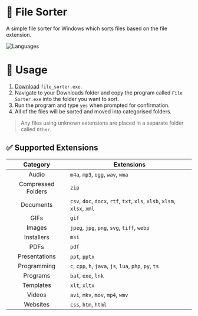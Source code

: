 # 📂 File Sorter
A simple file sorter for Windows which sorts files based on the file extension.

![Languages](https://skillicons.dev/icons?i=py)

# 🧪 Usage
1. [Download](https://raw.githubusercontent.com/wdhdev/file-sorter/main/file_sorter.exe) `file_sorter.exe`.
2. Navigate to your Downloads folder and copy the program called `File Sorter.exe` into the folder you want to sort.
3. Run the program and type `yes` when prompted for confirmation.
4. All of the files will be sorted and moved into categorised folders.

> Any files using unknown extensions are placed in a separate folder called `Other`.

## ✅ Supported Extensions
| Category | Extensions |
|:-:|-|
| Audio | `m4a`, `mp3`, `ogg`, `wav`, `wma` |
| Compressed Folders | `zip` |
| Documents | `csv`, `doc`, `docx`, `rtf`, `txt`, `xls`, `xlsb`, `xlsm`, `xlsx`, `xml` |
| GIFs | `gif` |
| Images | `jpeg`, `jpg`, `png`, `svg`, `tiff`, `webp` |
| Installers | `msi` |
| PDFs | `pdf` |
| Presentations | `ppt`, `pptx` |
| Programming | `c`, `cpp`, `h`, `java`, `js`, `lua`, `php`, `py`, `ts` |
| Programs | `bat`, `exe`, `lnk` |
| Templates | `xlt`, `xltx` |
| Videos | `avi`, `mkv`, `mov`, `mp4`, `wmv` |
| Websites | `css`, `htm`, `html` |
